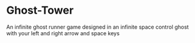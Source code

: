 # Ghost-Tower
An infinite ghost runner game designed in an infinite space
control ghost with your left and right arrow and space keys
